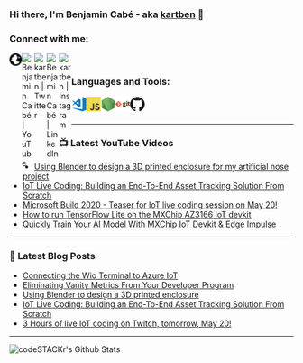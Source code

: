 ### Hi there, I'm Benjamin Cabé - aka [kartben][website] 👋

### Connect with me:

[<img align="left" alt="blog-benjamin-cabe.com" width="22px" src="https://raw.githubusercontent.com/iconic/open-iconic/master/svg/globe.svg" />][website]
[<img align="left" alt="Benjamin Cabé | YouTube" width="22px" src="https://cdn.jsdelivr.net/npm/simple-icons@v3/icons/youtube.svg" />][youtube]
[<img align="left" alt="kartben | Twitter" width="22px" src="https://cdn.jsdelivr.net/npm/simple-icons@v3/icons/twitter.svg" />][twitter]
[<img align="left" alt="Benjamin Cabé | LinkedIn" width="22px" src="https://cdn.jsdelivr.net/npm/simple-icons@v3/icons/linkedin.svg" />][linkedin]
[<img align="left" alt="kartben | Instagram" width="22px" src="https://cdn.jsdelivr.net/npm/simple-icons@v3/icons/instagram.svg" />][instagram]

<br />

### Languages and Tools:

<img align="left" alt="Visual Studio Code" width="26px" src="https://raw.githubusercontent.com/github/explore/80688e429a7d4ef2fca1e82350fe8e3517d3494d/topics/visual-studio-code/visual-studio-code.png" />
<img align="left" alt="JavaScript" width="26px" src="https://raw.githubusercontent.com/github/explore/80688e429a7d4ef2fca1e82350fe8e3517d3494d/topics/javascript/javascript.png" />
<img align="left" alt="Node.js" width="26px" src="https://raw.githubusercontent.com/github/explore/80688e429a7d4ef2fca1e82350fe8e3517d3494d/topics/nodejs/nodejs.png" />
<img align="left" alt="Git" width="26px" src="https://raw.githubusercontent.com/github/explore/80688e429a7d4ef2fca1e82350fe8e3517d3494d/topics/git/git.png" />
<img align="left" alt="GitHub" width="26px" src="https://raw.githubusercontent.com/github/explore/78df643247d429f6cc873026c0622819ad797942/topics/github/github.png" />

<br />
<br />

---

### 📺 Latest YouTube Videos
<!-- YOUTUBE:START -->
- [Using Blender to design a 3D printed enclosure for my artificial nose project](https://www.youtube.com/watch?v=k5waMykQjak)
- [IoT Live Coding: Building an End-To-End Asset Tracking Solution From Scratch](https://www.youtube.com/watch?v=3A6Lhakfyes)
- [Microsoft Build 2020 - Teaser for IoT live coding session on May 20!](https://www.youtube.com/watch?v=aY9I0Xc0sNA)
- [How to run TensorFlow Lite on the MXChip AZ3166 IoT devkit](https://www.youtube.com/watch?v=B_DcpRzkAiM)
- [Quickly Train Your AI Model With MXChip IoT Devkit & Edge Impulse](https://www.youtube.com/watch?v=Dan8TOWg30o)
<!-- YOUTUBE:END -->

---

### 📕 Latest Blog Posts
<!-- BLOG-POST-LIST:START -->
- [Connecting the Wio Terminal to Azure IoT](http://feedproxy.google.com/~r/benjamin-cabe_en/~3/1i_wMbKuqiw/connecting-the-wio-terminal-to-azure-iot)
- [Eliminating Vanity Metrics From Your Developer Program](http://feedproxy.google.com/~r/benjamin-cabe_en/~3/lr0ej6jJbDg/eliminating-vanity-metrics-from-your-developer-program)
- [Using Blender to design a 3D printed enclosure](http://feedproxy.google.com/~r/benjamin-cabe_en/~3/N-DPUWLEV1o/using-blender-to-design-a-3d-printed-enclosure)
- [IoT Live Coding: Building an End-To-End Asset Tracking Solution From Scratch](http://feedproxy.google.com/~r/benjamin-cabe_en/~3/3lyww1Y2H0g/iot-live-coding-building-an-end-to-end-asset-tracking-solution-from-scratch)
- [3 Hours of live IoT coding on Twitch, tomorrow, May 20!](http://feedproxy.google.com/~r/benjamin-cabe_en/~3/HSzYEzWI94g/3-hours-of-live-iot-coding-on-twitch-tomorrow-may-20)
<!-- BLOG-POST-LIST:END -->

---

<img align="left" alt="codeSTACKr's Github Stats" src="https://github-readme-stats.vercel.app/api?username=kartben&show_icons=true&hide_border=true" />

[website]: https://blog.benjamin-cabe.com
[twitter]: https://twitter.com/kartben
[youtube]: https://www.youtube.com/benjamincabe
[instagram]: https://instagram.com/kartben
[linkedin]: https://linkedin.com/in/benjamincabe
